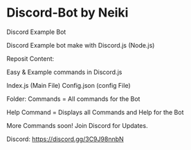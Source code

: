 # Discord-Bot by Neiki

Discord Example Bot


Discord Example bot make with Discord.js (Node.js)

Reposit Content:

Easy & Example commands in Discord.js

Index.js (Main File)
Config.json (config File)

Folder: Commands = All commands for the Bot

Help Command = Displays all Commands and Help for the Bot



More Commands soon! Join Discord for Updates.

Discord: https://discord.gg/3C9J98nnbN